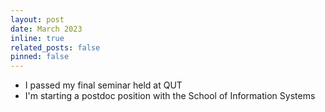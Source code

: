 ```yaml
---
layout: post
date: March 2023
inline: true
related_posts: false
pinned: false
---
```


- I passed my final seminar held at QUT 
- I'm starting a postdoc position with the School of Information Systems
